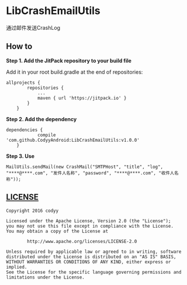 # LibCrashEmailUtils
通过邮件发送CrashLog
## How to
**Step 1. Add the JitPack repository to your build file**

Add it in your root build.gradle at the end of repositories:
```
allprojects {
		repositories {
			...
			maven { url 'https://jitpack.io' }
		}
	}
```
**Step 2. Add the dependency**
```
dependencies {
	        compile 'com.github.CodyyAndroid:LibCrashEmailUtils:v1.0.0'
	}
```
**Step 3. Use**
```
MailUtils.sendMail(new CrashMail("SMTPHost", "title", "log", "****@****.com", "发件人名称", "password", "****@****.com", "收件人名称"));
```
## [LICENSE](https://github.com/CodyyAndroid/LibCrashEmailUtils/blob/master/LICENSE)
```
Copyright 2016 codyy

Licensed under the Apache License, Version 2.0 (the "License");
you may not use this file except in compliance with the License.
You may obtain a copy of the License at

		http://www.apache.org/licenses/LICENSE-2.0

Unless required by applicable law or agreed to in writing, software
distributed under the License is distributed on an "AS IS" BASIS,
WITHOUT WARRANTIES OR CONDITIONS OF ANY KIND, either express or implied.
See the License for the specific language governing permissions and
limitations under the License.
```
